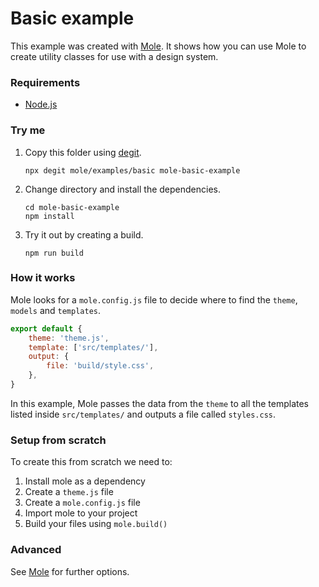 # Basic example

This example was created with [Mole](https://github.com/gavinmcfarland/mole). It shows how you can use Mole to create utility classes for use with a design system.

### Requirements

-   [Node.js](https://nodejs.org/en)

### Try me

1. Copy this folder using [degit](https://github.com/Rich-Harris/degit).

    ```shell
    npx degit mole/examples/basic mole-basic-example
    ```

2. Change directory and install the dependencies.

    ```shell
    cd mole-basic-example
    npm install
    ```

3. Try it out by creating a build.

    ```shell
    npm run build
    ```

### How it works

Mole looks for a `mole.config.js` file to decide where to find the `theme`, `models` and `templates`.

```js
export default {
    theme: 'theme.js',
    template: ['src/templates/'],
    output: {
        file: 'build/style.css',
    },
}
```

In this example, Mole passes the data from the `theme` to all the templates listed inside `src/templates/` and outputs a file called `styles.css`.

### Setup from scratch

To create this from scratch we need to:

1. Install mole as a dependency
2. Create a `theme.js` file
3. Create a `mole.config.js` file
4. Import mole to your project
5. Build your files using `mole.build()`

### Advanced

See [Mole](https://github.com/gavinmcfarland/mole) for further options.
